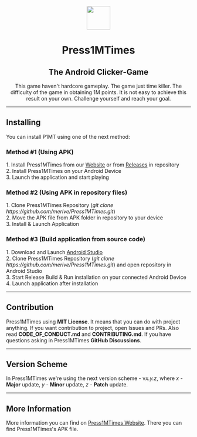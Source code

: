 <div align="center">
    <img src="https://github.com/merive/Press1MTimes/blob/master/app/src/main/res/drawable/icon.png" width="64">
    <h1 align="center">Press1MTimes</h1>
    <h2 align="center">The Android Clicker-Game</h2>
    <p>
        This game haven't hardcore gameplay.
        The game just time killer.
        The difficulty of the game in obtaining 1M points.
        It is not easy to achieve this result on your own.
        Challenge yourself and reach your goal.
    </p>
</div>

<hr/>

<div>
    <h2>Installing</h2>
    <p>
        You can install P1MT using one of the next method:
    </p>
    <h3>Method #1 (Using APK)</h3>
    <p>
        1. Install Press1MTimes from our <a href="https://merive.herokuapp.com/P1MT">Website</a> or from <a href="https://github.com/merive/Press1MTimes/releases">Releases</a> in repository<br>
        2. Install Press1MTimes on your Android Device<br>
        3. Launch the application and start playing
    </p>
    <h3>Method #2 (Using APK in repository files)</h3>
    <p>
        1. Clone Press1MTimes Repository (<i>git clone https://github.com/merive/Press1MTimes.git</i>)<br>
        2. Move the APK file from APK folder in repository to your device<br>
        3. Install & Launch Application
    </p>
    <h3>Method #3 (Build application from source code)</h3>
    <p>
        1. Download and Launch <a href="https://developer.android.com/studio">Android Studio</a><br>
        2. Clone Press1MTimes Repository (<i>git clone https://github.com/merive/Press1MTimes.git</i>) and open repository in Android Studio<br>
        3. Start Release Build & Run installation on your connected Android Device<br>
        4. Launch application after installation
    </p>
</div>

<hr/>

<div>
    <h2>Contribution</h2>
    <p>
        Press1MTimes using <b>MIT License</b>.
        It means that you can do with project anything.
        If you want contribution to project, open Issues and PRs.
        Also read <b>CODE_OF_CONDUCT.md</b> and <b>CONTRIBUTING.md</b>.
        If you have questions asking in Press1MTimes <b>GitHub Discussions</b>.
    </p>
</div>

<hr/>

<div>
    <h2>Version Scheme</h2>
    <p>
        In Press1MTimes we're using the next version scheme - v<i>x.y.z</i>,
            where <i>x</i> - <b>Major</b> update, <i>y</i> - <b>Minor</b> update, <i>z</i> - <b>Patch</b> update.
    </p>
</div>

<hr/>

<div>
    <h2>More Information</h2>
    <p>
        More information you can find on <a href="https://merive.herokuapp.com/P1MT/">Press1MTimes Website</a>. 
        There you can find Press1MTimes's APK file.
    </p>
</div>